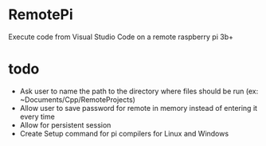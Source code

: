 # RemotePi
Execute code from Visual Studio Code on a remote raspberry pi 3b+ 


# todo

- Ask user to name the path to the directory where files should be run (ex: ~Documents/Cpp/RemoteProjects)
- Allow user to save password for remote in memory instead of entering it every time
- Allow for persistent session
- Create Setup command for pi compilers for Linux and Windows